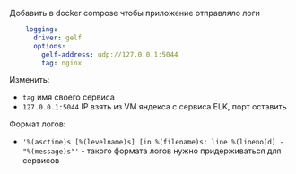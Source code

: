 Добавить в docker compose чтобы приложение отправляло логи

```yaml
    logging:
      driver: gelf
      options:
        gelf-address: udp://127.0.0.1:5044
        tag: nginx
```

Изменить:
- `tag` имя своего сервиса
- `127.0.0.1:5044` IP взять из VM яндекса с сервиса ELK, порт оставить


Формат логов:

- `'%(asctime)s [%(levelname)s] [in %(filename)s: line %(lineno)d] - "%(message)s"'` - такого формата логов нужно придерживаться для сервисов
